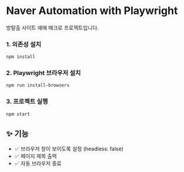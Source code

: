 # Naver Automation with Playwright

방탈출 사이트 예매 매크로 프로젝트입니다.

### 1. 의존성 설치
```bash
npm install
```

### 2. Playwright 브라우저 설치
```bash
npm run install-browsers
```

### 3. 프로젝트 실행
```bash
npm start
```


## ✨ 기능
- ✅ 브라우저 창이 보이도록 설정 (headless: false)
- ✅ 페이지 제목 출력
- ✅ 자동 브라우저 종료
